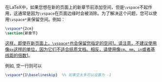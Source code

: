 在LaTeX中，如果您想在新的页面上的新章节前添加空间，但是`\vspace`不起作用，这通常是因为`\vspace`在页面边缘时会被消除。为了解决这个问题，您可以使用`\vspace*`来保留空间。例如：

```latex
\vspace*{2cm}
\section{新章节}
```

[这样，即使在新页面上，`\vspace*`也会保留您指定的空间](https://tex.stackexchange.com/questions/33370/adding-vertical-space-at-the-start-of-a-page)[1](https://tex.stackexchange.com/questions/33370/adding-vertical-space-at-the-start-of-a-page)[。请注意，不建议使用像`px`这样的单位，因为它们不适合纸质文档。相反，请使用像`cm`、`mm`、`in`或者基线距的倍数](https://tex.stackexchange.com/questions/33370/adding-vertical-space-at-the-start-of-a-page)[1](https://tex.stackexchange.com/questions/33370/adding-vertical-space-at-the-start-of-a-page)。

例如, 空一行则可以
```latex
\vspace*{1\baselineskip}  %% 如果空太多可以设置为 -1
```

